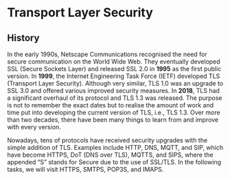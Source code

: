 # Transport Layer Security
## History
In the early 1990s, Netscape Communications recognised the need for secure communication on the World Wide Web. They eventually developed SSL (Secure Sockets Layer) and released SSL 2.0 in **1995** as the first public version. In **1999**, the Internet Engineering Task Force (IETF) developed TLS (Transport Layer Security). Although very similar, TLS 1.0 was an upgrade to SSL 3.0 and offered various improved security measures. In **2018**, TLS had a significant overhaul of its protocol and TLS 1.3 was released. The purpose is not to remember the exact dates but to realise the amount of work and time put into developing the current version of TLS, i.e., TLS 1.3. Over more than two decades, there have been many things to learn from and improve with every version.

Nowadays, tens of protocols have received security upgrades with the simple addition of TLS. Examples include HTTP, DNS, MQTT, and SIP, which have become HTTPS, DoT (DNS over TLS), MQTTS, and SIPS, where the appended “S” stands for Secure due to the use of SSL/TLS. In the following tasks, we will visit HTTPS, SMTPS, POP3S, and IMAPS.